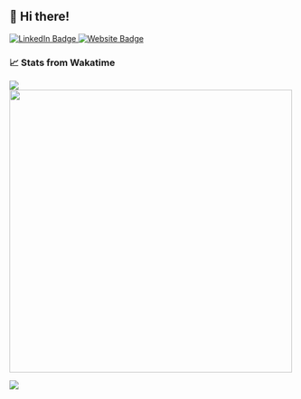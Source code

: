 ## 👋 Hi there!
<div>
  <a href="https://www.linkedin.com/in/quinn-matthews/">
    <img src="https://img.shields.io/badge/LinkedIn-blue?style=for-the-badge&logo=linkedin&logoColor=white" alt="LinkedIn Badge"/>
  </a>
  <a href="qmatthews.net">
    <img src="https://img.shields.io/badge/Homepage-green?style=for-the-badge" alt="Website Badge"/>
  </a>
</div>

### 📈 Stats from Wakatime

<img src="https://wakatime.com/share/@b3ed37fd-6c40-4b01-aac8-5d4704b5256d/f7c539b4-492d-4f5a-a191-0077f670380d.svg"></img>
<img height="500" src="https://wakatime.com/share/@b3ed37fd-6c40-4b01-aac8-5d4704b5256d/776e042f-eee4-4cd7-b188-5f21660bd923.svg"></img>
<!--
**QuinnMatthews/QuinnMatthews** is a ✨ _special_ ✨ repository because its `README.md` (this file) appears on your GitHub profile.

Here are some ideas to get you started:

- 🔭 I’m currently working on ...
- 🌱 I’m currently learning ...
- 👯 I’m looking to collaborate on ...
- 🤔 I’m looking for help with ...
- 💬 Ask me about ...
- 📫 How to reach me: ...
- 😄 Pronouns: ...
- ⚡ Fun fact: ...
-->
![](https://hit.yhype.me/github/profile?user_id=55562296)
